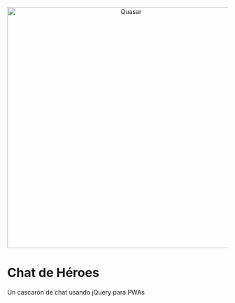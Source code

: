<p align="center">
  <img alt="Quasar" src="https://d33wubrfki0l68.cloudfront.net/a48a70f6f10da6f0d8985319e460069f8140c150/603a1/images/2018/pwa/pwa-logo.png" width="550">
</p>

# Chat de Héroes

Un cascarón de chat usando jQuery para PWAs
